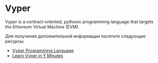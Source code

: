 # Vyper

Vyper is a contract-oriented, pythonic programming language that targets the Ethereum Virtual Machine (EVM).

Для получения дополнительной информации посетите следующие ресурсы:

- [Vyper Programming Language](https://vyper.readthedocs.io/en/stable/)
- [Learn Vyper in Y Minutes](https://learnxinyminutes.com/docs/vyper/)
